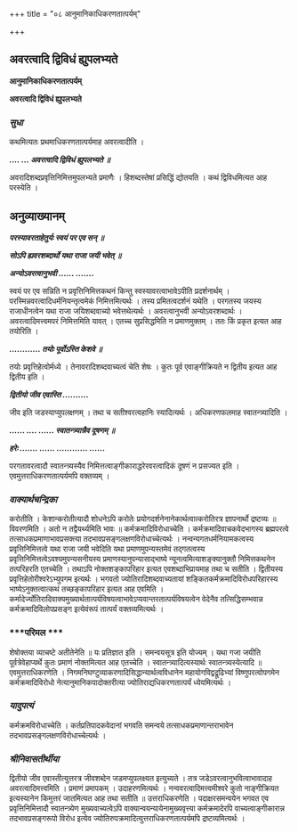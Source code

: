 +++
title = "०८ आनुमानिकाधिकरणतात्पर्यम्"

+++


## अवरत्वादि द्विविधं ह्युपलभ्यते

**आनुमानिकाधिकरणतात्पर्यम्**

**अवरत्वादि द्विविधं ह्युपलभ्यते**

### ***सुधा***

कथमित्यतः प्रथमाधिकरणतात्पर्यमाह अवरत्वादीति ।

***.... ... अवरत्वादि द्विविधं ह्युपलभ्यते ॥***

अवरादिशब्दप्रवृत्तिनिमित्तमुपलभ्यते प्रमाणैः । हिशब्दस्तेषां प्रसिद्धिं द्योतयति । कथं द्विविधमित्यत आह परस्येति ।

## **अनुव्याख्यानम्**

***परस्यावरताहेतुर्यः स्वयं पर एव सन् ॥***

***सोऽपि ह्यवरशब्दार्थो यथा राजा जयी भवेत् ॥***

***अन्योऽवरत्वानुभवी ...... .......***

स्वयं पर एव सन्निति न प्रवृत्तिनिमित्तकथनं किन्तु स्वस्यावरत्वाभावेऽपीति प्रदर्शनार्थम् । परस्मिन्नवरत्वादिधर्मनियन्तृत्वमेकं निमित्तमित्यर्थः । तस्य प्रमितत्वदर्शनं यथेति । परगतस्य जयस्य राजाधीनत्वेन यथा राजा जयिशब्दवाच्यो भवेत्तथेत्यर्थः । अवरत्वानुभवी अन्योऽवरशब्दार्थः । अवरत्वादिमत्त्वमपरं निमित्तमिति यावत् । एतच्च सुप्रसिद्धमिति न प्रमाणमुक्तम् । ततः किं प्रकृत इत्यत आह तयोरिति ।

***............ तयोः पूर्वोऽस्ति केशवे ॥***

तयोः प्रवृत्तिहेत्वोर्मध्ये । तेनावरादिशब्दवाच्यत्वं चेति शेषः । कुतः पूर्व एवाङ्गीक्रियते न द्वितीय इत्यत आह द्वितीय इति ।

***द्वितीयो जीव एवास्ति ..........***

जीव इति जडस्याप्युपलक्षणम् । तथा च सतीश्वरत्वहानिः स्यादित्यर्थः । अधिकरणफलमाह स्वातन्त्र्यादिति ।

***...... .... ...... स्वातन्त्र्यान्नैव दूषणम् ॥***

***हरेः ....... ...... ............ ......***

परगतावरत्वादौ स्वातन्त्र्यस्यैव निमित्तत्वाङ्गीकाराद्धरेरवरत्वादिकं दूषणं न प्रसज्यत इति । एवमुत्तराधिकरणतात्पर्यमपि वक्तव्यम् ।

### ***वाक्यार्थचन्द्रिका***

करोतीति । केशान्करोतीत्यादौ शोधनेऽपि करोतेः प्रयोगदर्शनेनानेकार्थत्वात्करोतिरत्र ज्ञापनार्थो द्रष्टव्यः ॥ विवरणमिति । अतो न तद्वैयर्थ्यमिति भावः ॥ कर्मक्रमादिविरोधाच्चेति । कर्मक्रमादिवाचकवेदभागस्य ब्रह्मपरत्वे तत्साधकप्रमाणाभावप्रसक्त्या तदभावप्रसङ्गलक्षणविरोधाच्चेत्यर्थः । नन्वन्यगतधर्मनियामकत्वस्य प्रवृत्तिनिमित्तत्वे यथा राजा जयी भवेदिति यथा प्रमाणमुपन्यस्तमेवं तद्गतत्वस्य प्रवृत्तिनिमित्तत्वेऽवश्यमुपन्यसनीयस्य प्रमाणस्यानुपन्यासाद्भाष्ये न्यूनत्वमित्याशङ्क्यानुक्तौ निमित्तकथनेन तत्परिहरति एतच्चेति । तथाऽपि नोक्तशङ्कापरिहार इत्यत एवशब्दाभिप्रायमाह तथा च सतीति । द्वितीयस्य प्रवृत्तिहेतोरीश्वरेऽभ्युपगम इत्यर्थः । भगवतो ज्योतिरादिशब्दवाच्यतायां शङ्कितकर्मक्रमादिविरोधपरिहारस्य भाष्येऽनुक्तत्वात्कथं तच्छङ्कापरिहार इत्यत आह एवमिति । कर्मादेर्ज्योतिरादिवाक्यमुख्यार्थतात्पर्यविषयत्वाभावेऽप्यवान्तरतात्पर्यविषयत्वेन वेदेनैव तत्सिद्धिसम्भवान्न कर्मक्रमादिविलोपप्रसङ्ग इत्येवंरूपं तात्पर्यं वक्तव्यमित्यर्थः ।

### ***परिमल ***

शेषोक्तया व्याचष्टे अतीतेनेति ॥ यः प्रतिज्ञात इति । समन्वयसूत्र इति योज्यम् । यथा गजा जयीति पूर्वत्रेवेहाप्यर्थे कुतः प्रमाणं नोक्तमित्यत आह एतच्चेति । स्वातन्त्र्यादित्यस्यार्थः स्वातन्त्र्यस्येत्यादि ॥ एवमुत्तराधिकरणेति । निगमनिघण्टुव्याकरणादिसिद्धान्यार्थत्वविधानेन महायोगविद्वद्रूढिभ्यां विष्णुपरत्वोपगमेन कर्मक्रमादिविरोधो नेत्यानुमानिकपादोक्तरीत्या ज्योतिराद्यधिकरणतात्पर्यं ध्येयमित्यर्थः ।

### ***यादुपत्यं***

कर्मक्रमविरोधाच्चेति । कर्तप्रतिपादकवेदानां भगवति समन्वये तत्साधकप्रमाणान्तराभावेन तदभावप्रसङ्गलक्षणविरोधाच्चेत्यर्थः ।

### ***श्रीनिवासतीर्थीया***

द्वितीयो जीव एवास्तीत्युत्तरत्र जीवशब्देन जडमप्युपलक्ष्यत इत्युच्यते । तत्र जडेऽवरत्वानुभवित्वाभावादाह अवरत्वादिमत्त्वमिति । प्रमाणं प्रमापकम् । उदाहरणमित्यर्थः । नन्ववरत्वादिमत्त्वमीश्वरे कुतो नाङ्गीक्रियत इत्यस्यानेन किमुत्तरं जातमित्यत आह तथा सतीति ॥ उत्तराधिकरणेति । पदाक्षरसमन्वयेन भगवत एव प्रवृत्तिनिमित्तादौ स्वातन्त्र्येण मुख्यवाच्यत्वेऽपि वाक्यान्वयन्यायेनामुख्यवृत्त्या कर्मक्रमादेरपि वाच्यत्वाङ्गीकारान्न तदभावप्रसङ्गरूपो विरोध इत्येव ज्योतिरुपक्रमादित्युत्तराधिकरणतात्पर्यमपि द्रष्टव्यमित्यर्थः ।

